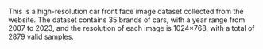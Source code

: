 This is a high-resolution car front face image dataset collected from the website. The dataset contains 35 brands of cars, with a year range from 2007 to 2023, and the resolution of each image is 1024×768, with a total of 2879 valid samples.
